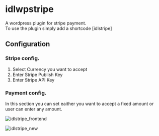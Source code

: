 # idlwpstripe
A wordpress plugin for stripe payment.  
To use the plugin simply add a shortcode [idlstripe]
## Configuration
### Stripe config.
1. Select Currency you want to accept
2. Enter Stripe Publish Key
3. Enter Stripe API Key
### Payment config.
In this section you can set eaither you want to accept a fixed amount or user can enter any amount.

![idlstripe_frontend](https://user-images.githubusercontent.com/2802893/76309470-a3ea4800-62ee-11ea-8de4-6b1f5b8d676c.png)

![idlstripe_new](https://user-images.githubusercontent.com/2802893/76309846-705bed80-62ef-11ea-978c-88e9481c441a.png)
